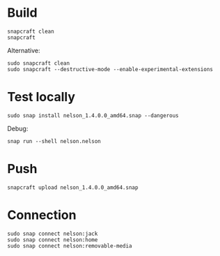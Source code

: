 # Build

```
snapcraft clean
snapcraft
```

Alternative:

```
sudo snapcraft clean
sudo snapcraft --destructive-mode --enable-experimental-extensions
```

# Test locally

```
sudo snap install nelson_1.4.0.0_amd64.snap --dangerous
```

Debug:

```
snap run --shell nelson.nelson
```

# Push

```
snapcraft upload nelson_1.4.0.0_amd64.snap
```

# Connection

```
sudo snap connect nelson:jack
sudo snap connect nelson:home
sudo snap connect nelson:removable-media
```
